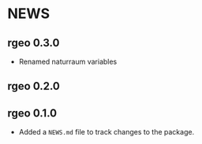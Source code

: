 # NEWS

## rgeo 0.3.0

* Renamed naturraum variables

## rgeo 0.2.0

## rgeo 0.1.0

* Added a `NEWS.md` file to track changes to the package.
